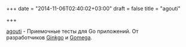 +++
date = "2014-11-06T02:40:02+03:00"
draft = false
title = "agouti"

+++

<p><a href="http://agouti.org/">agouti</a>&nbsp;- Приемочные тесты для Go приложений. От разработчиков&nbsp;<a href="http://onsi.github.io/ginkgo/">Ginkgo</a> и <a href="http://onsi.github.io/gomega/">Gomega</a>.</p>

